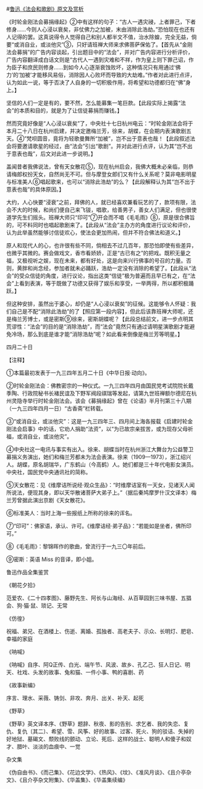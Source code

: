 #[鲁迅《法会和歌剧》原文及赏析](https://www.vrrw.net/wx/8447.html)

《时轮金刚法会募捐缘起》②中有这样的句子：“古人一遇灾祲，上者罪己，下者修身……今则人心浸以衰矣，非仗佛力之加被，末由消除此浩劫。”恐怕现在也还有人记得的罢。这真说得令人觉得自己和别人都半文不值，治水除蝗，完全无益，倘要“或消自业，或淡他灾”③，只好请班禅大师来求佛菩萨保佑了。【首先从“金刚法会募捐”的广告内容谈起，引出题目中的“法会”，并对广告内容进行分析评价，广告内容翻译成白话文则是“古代人一遇到灾难和不祥，作为皇上则下罪己诏，作为臣子和庶民则修身……到如今人心逐渐衰蚀败坏，这种情况只有用通过‘佛力’的‘加被’才能移风易俗，消除因人心败坏而导致的大劫难。”作者对此进行点评，认为如此一说，等于否决了人自身的一切积极作用，将希望和功德都归在“佛”身上。】



坚信的人们一定是有的，要不然，怎么能募集一笔巨款。【此段实际上揭露“法会”的本质和目的，就是为了让信徒募捐而赚钱。】

然而究竟好像是“人心浸以衰矣”了，中央社十七日杭州电云：“时轮金刚法会将于本月二十八日在杭州启建，并决定邀梅兰芳，徐来，胡蝶，在会期内表演歌剧五天。④”梵呗圆音，竟将为轻歌曼舞所“加被”，岂不出于意表也哉！【此段叙述法会将要邀请歌星的经过，由“法会”引出“歌剧”。并对此进行点评，认为其“岂不出于意表也哉”，后文对此进一步说明。】

盖闻昔者我佛说法，曾有天女散花⑤，现在杭州启会，我佛大概未必亲临，则恭请梅郎权扮天女，自然尚无不可。但与摩登女郎们又有什么关系呢？莫非电影明星与标准美人⑥唱起歌来，也可以“消除此浩劫”的么？【此段解释认为其“岂不出于意表也哉”的具体原因。】

大约，人心快要“浸衰”之前，拜佛的人，就已经喜欢兼看玩艺的了，款项有限，法会不大的时候，和尚们便自己来飞钹，唱歌，给善男子，善女人们满足，但也很使道学先生们摇头。班禅大师只“印可”⑦开会而不唱《毛毛雨》⑧，原是很合佛旨的，可不料同时也唱起歌剧来了。【此段从“法会”主办方的角度进行议论和评价，认为此举虽然能够讨信徒欢心，使法会更加热闹，但并不符合佛法和道义。】

原人和现代人的心，也许很有些不同，倘相去不过几百年，那恐怕即使有些差异，也微乎其微的。赛会做戏文，香市看娇娇，正是“古已有之”的把戏。既积无量之福，又极视听之娱，现在未来，都有好处，这是向来兴行佛事的号召的力量。否则，黄胖和尚念经，参加者就未必踊跃，浩劫一定没有消除的希望了。【此段从“法会”的受众信徒的角度，进行议论，指出这类“信徒”极为普遍而且早已有之，在“法会”上看到表演，等于既做了功德又获得了娱乐和享受，一举两得，所以都积极踊跃。】

但这种安排，虽然出于婆心，却仍是“人心浸以衰矣”的征候。这能够令人怀疑：我们自己是不配“消除此浩劫”的了【照应第一段内容】，但此后该靠班禅大师呢，还是梅兰芳博士，或是密斯⑨徐来，密斯胡蝶呢？【此段总结前文，进一步点明其荒谬性：“法会”的目的是“消除浩劫”，而“法会”竟然只有通过请明星演歌剧才能避免冷场，那么到底是谁才能“消除浩劫”呢？如此看来倒像是梅兰芳等明星。】

四月二十日





【注释】

①本篇最初发表于一九三四年五月二十日《中华日报·动向》。

②时轮金刚法会：佛教密宗的一种仪式。一九三四年四月由国民党考试院院长戴季陶、行政院秘书长褚民谊及下野军阀段祺瑞等发起，请第九世班禅额尔德尼在杭州灵隐寺举行时轮金刚法会。该会《募捐缘起》曾在《论语》半月刊第三十八期（一九三四年四月一日）“古香斋”栏转载。

③“或消自业，或淡他灾”：这是一九三四年三、四月间上海各报载《启建时轮金刚法会启事》中的话，它劝人捐助“法资”，以“为已故宗亲拔苦，或为现存父母祈福，或消自业，或淡他灾”。

④中央社这一电讯与事实有出入。徐来、胡蝶当时在杭州浙江大舞台为公益警卫募捐义务演出，她们和梅兰芳都未为法会表演。徐来（1909—1973），浙江绍兴人。胡蝶，原名胡瑞华，广东鹤山（今高鹤）人。她们都是三十年代电影女演员。中央社，国民党中央通讯社的简称。

⑤天女散花：见《维摩诘所说经·观众生品》：“时维摩诘室有一天女，见诸天人闻所说法，便现其身，即以天华散诸菩萨大弟子上。”（据后秦鸠摩罗什汉文译本）梅兰芳曾据此演出京剧《天女散花》。

⑥标准美人：当时上海一些报纸上所称的徐来的诨名。

⑦“印可”：佛家语，承认、许可。《维摩诘经·弟子品》：“若能如是坐者，佛所印可。”

⑧《毛毛雨》：黎锦晖作的歌曲，曾流行于一九三〇年前后。

⑨密斯：英语 Miss 的音译，即小姐。

鲁迅作品全集鉴赏

《朝花夕拾》

范爱农、《二十四孝图》、藤野先生、阿长与山海经、从百草园到三味书屋、五猖会、狗·猫·鼠、琐记、无常

《仿徨》

祝福、弟兄、在酒楼上、伤逝、离婚、孤独者、高老夫子、示众、长明灯、肥皂、幸福的家庭

《呐喊》

《呐喊》自序、阿Q正传、白光、端午节、风波、故乡、孔乙己、狂人日记、明天、社戏、头发的故事、兔和猫、一件小事、鸭的喜剧、药

《故事新编》

序言、理水、采薇、铸剑、非攻、奔月、出关、补天、起死

《野草》

《野草》英文译本序、《野草》题辞、秋夜、影的告别、求乞者、我的失恋、复仇、复仇〔其二〕、希望、雪、风筝、好的故事、过客、死火、狗的驳诘、失掉的好地狱、墓碣文、颓败线的颤动、立论、死后、这样的战士、聪明人和傻子和奴才、腊叶、淡淡的血痕中、一觉

杂文集

《伪自由书》、《而己集》、《花边文学》、《热风》、《坟》、《准风月谈》、《且介亭杂文》、《且介亭杂文附集》、《华盖集》、《华盖集续编》

